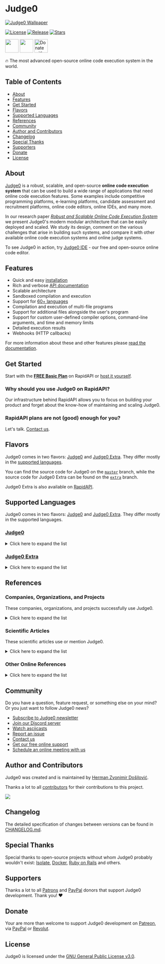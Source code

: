 # Judge0
[![Judge0 Wallpaper](.github/wallpaper.png?raw=true)](https://api.judge0.com)

[![License](https://img.shields.io/github/license/judge0/judge0?color=2185d0&style=flat-square)](LICENSE)
[![Release](https://img.shields.io/github/v/release/judge0/judge0?color=2185d0&style=flat-square)](https://github.com/judge0/judge0/releases)
[![Stars](https://img.shields.io/github/stars/judge0/judge0?color=2185d0&style=flat-square)](https://github.com/judge0/judge0/stargazers)

<a href="https://www.producthunt.com/posts/judge0-ide" target="_blank"><img src="https://api.producthunt.com/widgets/embed-image/v1/featured.svg?post_id=179885&theme=light" alt="" height="43px" /></a>
<a href="https://patreon.com/hermanzdosilovic" target="_blank"><img src="https://c5.patreon.com/external/logo/become_a_patron_button@2x.png" alt="" height="43px" /></a>
<a href="https://paypal.me/hermanzdosilovic" target="_blank"><img src="https://www.paypalobjects.com/en_US/i/btn/btn_donateCC_LG.gif" alt="Donate with PayPal" height="43px" /></a>

🔥 The most advanced open-source online code execution system in the world.

## Table of Contents
* [About](#about)
* [Features](#features)
* [Get Started](#get-started)
* [Flavors](#flavors)
* [Supported Languages](#supported-languages)
* [References](#references)
* [Community](#community)
* [Author and Contributors](#author-and-contributors)
* [Changelog](#changelog)
* [Special Thanks](#special-thanks)
* [Supporters](#supporters)
* [Donate](#donate)
* [License](#license)

## About
[Judge0](https://api.judge0.com) is a robust, scalable, and open-source **online code execution system** that can be used to build a wide range of applications that need online code execution features. Some examples include competitive programming platforms, e-learning platforms, candidate assessment and recruitment platforms, online code editors, online IDEs, and many more.

In our research paper [*Robust and Scalable Online Code Execution System*](https://paper.judge0.com) we present Judge0's modern modular architecture that can be easily deployed and scaled. We study its design, comment on the various challenges that arise in building such systems, and compare it with other available online code execution systems and online judge systems.

To see Judge0 in action, try [Judge0 IDE](https://ide.judge0.com) - our free and open-source online code editor.

## Features
- Quick and easy [installation](#get-started)
- Rich and verbose [API documentation](https://api.judge0.com)
- Scalable architecture
- Sandboxed compilation and execution
- Support for [60+ languages](#supported-languages)
- Compilation and execution of multi-file programs
- Support for additional files alongside the user's program
- Support for custom user-defined compiler options, command-line arguments, and time and memory limits
- Detailed execution results
- Webhooks (HTTP callbacks)

For more information about these and other features please [read the documentation](https://api.judge0.com).

## Get Started
Start with the [**FREE Basic Plan**](https://rapidapi.com/hermanzdosilovic/api/judge0/pricing) on RapidAPI or [host it yourself](CHANGELOG.md#deployment-procedure).

### Why should you use Judge0 on RapidAPI?
Our infrastructure behind RapidAPI allows you to focus on building your product and forget about the know-how of maintaining and scaling Judge0.

### RapidAPI plans are not (good) enough for you?
Let's talk. [Contact us](mailto:hermanz.dosilovic@gmail.com).

## Flavors
Judge0 comes in two flavors: [Judge0](https://rapidapi.com/hermanzdosilovic/api/judge0/pricing) and [Judge0 Extra](https://rapidapi.com/hermanzdosilovic/api/judge0-extra/pricing). They differ mostly in the [supported languages](#supported-languages).

You can find the source code for Judge0 on the [`master`](https://github.com/judge0/judge0/tree/master) branch, while the source code for Judge0 Extra can be found on the [`extra`](https://github.com/judge0/judge0/tree/extra) branch.

Judge0 Extra is also available on [RapidAPI](https://rapidapi.com/hermanzdosilovic/api/judge0-extra/pricing).

## Supported Languages
Judge0 comes in two flavors: [Judge0](https://rapidapi.com/hermanzdosilovic/api/judge0/pricing) and [Judge0 Extra](https://rapidapi.com/hermanzdosilovic/api/judge0-extra/pricing). They differ mostly in the supported languages.

### [Judge0](https://rapidapi.com/hermanzdosilovic/api/judge0/pricing)
<details><summary>Click here to expand the list</summary>
<table>
<thead>
<tr>
<th style="text-align:center">#</th>
<th style="text-align:center">Name</th>
</tr>
</thead>
<tbody>
<tr>
<td style="text-align:center">1</td>
<td style="text-align:center">Assembly (NASM 2.14.02)</td>
</tr>
<tr>
<td style="text-align:center">2</td>
<td style="text-align:center">Bash (5.0.0)</td>
</tr>
<tr>
<td style="text-align:center">3</td>
<td style="text-align:center">Basic (FBC 1.07.1)</td>
</tr>
<tr>
<td style="text-align:center">4</td>
<td style="text-align:center">C (Clang 7.0.1)</td>
</tr>
<tr>
<td style="text-align:center">5</td>
<td style="text-align:center">C (GCC 7.4.0)</td>
</tr>
<tr>
<td style="text-align:center">6</td>
<td style="text-align:center">C (GCC 8.3.0)</td>
</tr>
<tr>
<td style="text-align:center">7</td>
<td style="text-align:center">C (GCC 9.2.0)</td>
</tr>
<tr>
<td style="text-align:center">8</td>
<td style="text-align:center">C# (Mono 6.6.0.161)</td>
</tr>
<tr>
<td style="text-align:center">9</td>
<td style="text-align:center">C++ (Clang 7.0.1)</td>
</tr>
<tr>
<td style="text-align:center">10</td>
<td style="text-align:center">C++ (GCC 7.4.0)</td>
</tr>
<tr>
<td style="text-align:center">11</td>
<td style="text-align:center">C++ (GCC 8.3.0)</td>
</tr>
<tr>
<td style="text-align:center">12</td>
<td style="text-align:center">C++ (GCC 9.2.0)</td>
</tr>
<tr>
<td style="text-align:center">13</td>
<td style="text-align:center">Clojure (1.10.1)</td>
</tr>
<tr>
<td style="text-align:center">14</td>
<td style="text-align:center">COBOL (GnuCOBOL 2.2)</td>
</tr>
<tr>
<td style="text-align:center">15</td>
<td style="text-align:center">Common Lisp (SBCL 2.0.0)</td>
</tr>
<tr>
<td style="text-align:center">16</td>
<td style="text-align:center">D (DMD 2.089.1)</td>
</tr>
<tr>
<td style="text-align:center">17</td>
<td style="text-align:center">Elixir (1.9.4)</td>
</tr>
<tr>
<td style="text-align:center">18</td>
<td style="text-align:center">Erlang (OTP 22.2)</td>
</tr>
<tr>
<td style="text-align:center">19</td>
<td style="text-align:center">Executable</td>
</tr>
<tr>
<td style="text-align:center">20</td>
<td style="text-align:center">F# (.NET Core SDK 3.1.202)</td>
</tr>
<tr>
<td style="text-align:center">21</td>
<td style="text-align:center">Fortran (GFortran 9.2.0)</td>
</tr>
<tr>
<td style="text-align:center">22</td>
<td style="text-align:center">Go (1.13.5)</td>
</tr>
<tr>
<td style="text-align:center">23</td>
<td style="text-align:center">Groovy (3.0.3)</td>
</tr>
<tr>
<td style="text-align:center">24</td>
<td style="text-align:center">Haskell (GHC 8.8.1)</td>
</tr>
<tr>
<td style="text-align:center">25</td>
<td style="text-align:center">Java (OpenJDK 13.0.1)</td>
</tr>
<tr>
<td style="text-align:center">26</td>
<td style="text-align:center">JavaScript (Node.js 12.14.0)</td>
</tr>
<tr>
<td style="text-align:center">27</td>
<td style="text-align:center">Kotlin (1.3.70)</td>
</tr>
<tr>
<td style="text-align:center">28</td>
<td style="text-align:center">Lua (5.3.5)</td>
</tr>
<tr>
<td style="text-align:center">29</td>
<td style="text-align:center">Objective-C (Clang 7.0.1)</td>
</tr>
<tr>
<td style="text-align:center">30</td>
<td style="text-align:center">OCaml (4.09.0)</td>
</tr>
<tr>
<td style="text-align:center">31</td>
<td style="text-align:center">Octave (5.1.0)</td>
</tr>
<tr>
<td style="text-align:center">32</td>
<td style="text-align:center">Pascal (FPC 3.0.4)</td>
</tr>
<tr>
<td style="text-align:center">33</td>
<td style="text-align:center">Perl (5.28.1)</td>
</tr>
<tr>
<td style="text-align:center">34</td>
<td style="text-align:center">PHP (7.4.1)</td>
</tr>
<tr>
<td style="text-align:center">35</td>
<td style="text-align:center">Plain Text</td>
</tr>
<tr>
<td style="text-align:center">36</td>
<td style="text-align:center">Prolog (GNU Prolog 1.4.5)</td>
</tr>
<tr>
<td style="text-align:center">37</td>
<td style="text-align:center">Python (2.7.17)</td>
</tr>
<tr>
<td style="text-align:center">38</td>
<td style="text-align:center">Python (3.8.1)</td>
</tr>
<tr>
<td style="text-align:center">39</td>
<td style="text-align:center">R (4.0.0)</td>
</tr>
<tr>
<td style="text-align:center">40</td>
<td style="text-align:center">Ruby (2.7.0)</td>
</tr>
<tr>
<td style="text-align:center">41</td>
<td style="text-align:center">Rust (1.40.0)</td>
</tr>
<tr>
<td style="text-align:center">42</td>
<td style="text-align:center">Scala (2.13.2)</td>
</tr>
<tr>
<td style="text-align:center">43</td>
<td style="text-align:center">SQL (SQLite 3.27.2)</td>
</tr>
<tr>
<td style="text-align:center">44</td>
<td style="text-align:center">Swift (5.2.3)</td>
</tr>
<tr>
<td style="text-align:center">45</td>
<td style="text-align:center">TypeScript (3.7.4)</td>
</tr>
<tr>
<td style="text-align:center">46</td>
<td style="text-align:center">Visual Basic<span>.</span>Net (vbnc 0.0.0.5943)</td>
</tr>
</tbody>
</table>
</details>

### [Judge0 Extra](https://rapidapi.com/hermanzdosilovic/api/judge0-extra/pricing)
<details><summary>Click here to expand the list</summary>
<table>
<thead>
<tr>
<th style="text-align:center">#</th>
<th style="text-align:center">Name</th>
</tr>
</thead>
<tbody>
<tr>
<td style="text-align:center">1</td>
<td style="text-align:center">Bosque (latest)</td>
</tr>
<tr>
<td style="text-align:center">2</td>
<td style="text-align:center">C (Clang 10.0.1)</td>
</tr>
<tr>
<td style="text-align:center">3</td>
<td style="text-align:center">C (Clang 9.0.1)</td>
</tr>
<tr>
<td style="text-align:center">4</td>
<td style="text-align:center">C# (.NET Core SDK 3.1.302)</td>
</tr>
<tr>
<td style="text-align:center">5</td>
<td style="text-align:center">C# (Mono 6.10.0.104)</td>
</tr>
<tr>
<td style="text-align:center">6</td>
<td style="text-align:center">C# Test (.NET Core SDK 3.1.302, NUnit 3.12.0)</td>
</tr>
<tr>
<td style="text-align:center">7</td>
<td style="text-align:center">C++ (Clang 10.0.1)</td>
</tr>
<tr>
<td style="text-align:center">8</td>
<td style="text-align:center">C++ (Clang 9.0.1)</td>
</tr>
<tr>
<td style="text-align:center">9</td>
<td style="text-align:center">C++ Test (Clang 10.0.1, Google Test 1.8.1)</td>
</tr>
<tr>
<td style="text-align:center">10</td>
<td style="text-align:center">C++ Test (GCC 8.4.0, Google Test 1.8.1)</td>
</tr>
<tr>
<td style="text-align:center">11</td>
<td style="text-align:center">C3 (latest)</td>
</tr>
<tr>
<td style="text-align:center">12</td>
<td style="text-align:center">F# (.NET Core SDK 3.1.302)</td>
</tr>
<tr>
<td style="text-align:center">13</td>
<td style="text-align:center">Java (OpenJDK 14.0.1)</td>
</tr>
<tr>
<td style="text-align:center">14</td>
<td style="text-align:center">Java Test (OpenJDK 14.0.1, JUnit Platform Console Standalone 1.6.2)</td>
</tr>
<tr>
<td style="text-align:center">15</td>
<td style="text-align:center">MPI (OpenRTE 3.1.3) with C (GCC 8.4.0)</td>
</tr>
<tr>
<td style="text-align:center">16</td>
<td style="text-align:center">MPI (OpenRTE 3.1.3) with C++ (GCC 8.4.0)</td>
</tr>
<tr>
<td style="text-align:center">17</td>
<td style="text-align:center">MPI (OpenRTE 3.1.3) with Python (3.7.7)</td>
</tr>
<tr>
<td style="text-align:center">18</td>
<td style="text-align:center">Nim (stable)</td>
</tr>
<tr>
<td style="text-align:center">19</td>
<td style="text-align:center">Python for ML (3.7.7)</td>
</tr>
<tr>
<td style="text-align:center">20</td>
<td style="text-align:center">Visual Basic<span>.</span>Net (vbnc 0.0.0.5943)</td>
</tr>
</tbody>
</table>
</details>

## References

### Companies, Organizations, and Projects
These companies, organizations, and projects successfully use Judge0.

<details><summary>Click here to expand the list</summary>
<ul>
<li><a href="https://adzetech.com">Adzetech</a></li>
<li><a href="https://algodaily.com">AlgoDaily</a></li>
<li><a href="http://algoladder.com">AlgoLadder</a></li>
<li><a href="https://www.asktohow.com">Ask To How</a></li>
<li><a href="https://www.brillianthire.io">Brilliant Hire</a></li>
<li><a href="https://code.in">CODE.IN</a></li>
<li><a href="https://play.google.com/store/apps/details?id=com.codefox.code_compiler_lite">Code Compiler Lite</a> - online mobile code compiler for Android</li>
<li><a href="https://code4you.org">Code4You</a></li>
<li><a href="https://www.codechum.com">CodeChum</a></li>
<li><a href="https://github.com/appsicle/CodeClimbers">CodeClimbers</a></li>
<li><a href="https://codeforum.org">Code Forum</a></li>
<li><a href="https://codeinn.org">CodeInn</a></li>
<li><a href="https://github.com/KamandPrompt/CodeManiacs">CodeManiacs</a> - an online judge for <a href="http://www.iitmandi.ac.in">IIT Mandi</a></li>
<li><a href="https://github.com/codeclassroom/CodeRunner">CodeRunner</a></li>
<li><a href="http://codesites.in">Codesites</a></li>
<li><a href="https://codify.herokuapp.com">Codify</a></li>
<li><a href="https://www.dev-coach.com">DevCoach</a></li>
<li><a href="http://www.duvlab.website">Dilla University</a></li>
<li><a href="https://www.filtered.ai">Filtered</a></li>
<li><a href="http://www.geekcoders.co.in">GeekCoders</a></li>
<li><a href="https://www.uni-goettingen.de">Georg-August University of Göttingen</a></li>
<li><a href="https://gomycode.co">GoMyCode</a></li>
<li><a href="http://www.iitmandi.ac.in">Indian Institute of Technology Mandi</a></li>
<li><a href="https://instacks.in">Instacks</a></li>
<li><a href="https://www.iare.ac.in">Institute of Aeronautical Engineering</a></li>
<li><a href="https://interviewsandbox.com">Interview Sandbox</a></li>
<li><a href="https://github.com/bloodnighttw/JavaJudge0Api">JavaJudge0Api</a> - a Java library for interacting with Judge0</li>
<li><a href="http://en.chamcode.net">Judge Code Online</a></li>
<li><a href="https://www.kpriet.ac.in">KPR Institute of Engineering and Technology</a></li>
<li><a href="http://www.kodkarate.in">KodKarate</a> - an open-source IDE</li>
<li><a href="https://www.kodnest.com">KodNest</a></li>
<li><a href="https://github.com/MartyMiniac/Autorun">MartyMiniac/Autorun</a></li>
<li><a href="https://myedukit.com/coders/online-compiler">MyEduKit</a></li>
<li><a href="http://newscad.com">NewsCad</a></li>
<li><a href="https://www.newtonschool.co">Newton School</a></li>
<li><a href="https://picode.now.sh">Picode</a> - an online code playground</li>
<li><a href="https://github.com/Pravinkanna/codeaholic">Pravinkanna/codeaholic</a></li>
<li><a href="https://prepfortech.in">PrepForTech</a></li>
<li><a href="https://reva.edu.in">REVA University</a></li>
<li><a href="https://softcodeon.com">Soft CodeOn</a></li>
<li><a href="https://sparkdatabox.com">SparkDatabox</a></li>
<li><a href="https://github.com/StardustDL/StarOJ">StarOJ</a> - An online judge platform based on Judge0</li>
<li><a href="https://github.com/StardustDL/judge0-dotnet">StardustDL/judge0-dotnet</a> - Client SDK for Judge0</li>
<li><a href="https://stemalica.com">Stemalica</a></li>
<li><a href="https://studyfied.com">Studyfied</a></li>
<li><a href="https://techiedelight.com">Techie Delight</a></li>
<li><a href="https://www.thinkexam.com">Think exam</a></li>
<li><a href="https://www.thinkingbell.com">ThinkingBell</a></li>
<li><a href="https://www.fer.unizg.hr/en">University of Zagreb, Faculty of Electrical Engineering and Computing</a></li>
<li><a href="https://apps.apple.com/US/app/id1512938504">VS Code App</a> - lightweight universal IDE for iOS / iPadOS with full iCloud Drive support</li>
<li><a href="https://xiith.com">Xiith</a></li>
<li><a href="https://github.com/anu0912/online-code-editor">anu0912/online-code-editor</a></li>
<li><a href="https://github.com/TopRoupi/judge0-gem">judge0-gem</a> - Ruby Gem for interacting with Judge0</li>
<li><a href="https://github.com/saikatharryc/judge0_helm">judge0_helm</a> - Helm Chart for Judge0</li>
<li><a href="https://github.com/vCra/judge0api">judge0api</a> - Python library for interacting with Judge0</li>
<li><a href="https://github.com/muzam1l/ide">muzam1l/ide</a></li>
<li><a href="https://ngrader.herokuapp.com">nGrader</a></li>
<li><a href="http://primat.org">primat.org</a></li>
<li><a href="https://github.com/tracyliu1220/Mini-OJ">tracyliu1220/Mini-OJ</a></li>
<li><a href="https://www.udebugtool.com">uDebug Tool</a></li>
<li><a href="http://wkspace.herokuapp.com">wkspace</a></li>
<li><a href="https://www.yocode.in">yoCode</a></li>
</ul>
</details>

### Scientific Articles
These scientific articles use or mention Judge0.

<details><summary>Click here to expand the list</summary>
<ul>
<li><a href="https://dl.acm.org/doi/10.1145/3328778.3372610">A Game-Changing Instructor Tool to Reinforce Coding Concepts</a></li>
<li><a href="https://ieeexplore.ieee.org/document/9079865">Building a Comprehensive Automated Programming Assessment System</a></li>
</ul>
</details>

### Other Online References
<details><summary>Click here to expand the list</summary>
<ul>
<li><a href="https://tianpan.co/notes/243-designing-online-judge-or-leetcode">Designing Online Judge or Leetcode</a></li>
<li><a href="https://medium.com/@akashgp09/make-your-own-online-compiler-in-react-%EF%B8%8F-b06bc29dd202">Make your own online compiler in React</a></li>
</ul>
</details>

## Community
Do you have a question, feature request, or something else on your mind? Or you just want to follow Judge0 news?

* [Subscribe to Judge0 newsletter](https://subscribe.judge0.com)
* [Join our Discord server](https://discord.gg/GRc3v6n)
* [Watch asciicasts](https://asciinema.org/~hermanzdosilovic)
* [Report an issue](https://github.com/judge0/judge0/issues/new)
* [Contact us](mailto:hermanz.dosilovic@gmail.com)
* [Get our free online support](https://judge0.appointlet.com)
* [Schedule an online meeting with us](https://judge0.appointlet.com)

## Author and Contributors
Judge0 was created and is maintained by [Herman Zvonimir Došilović](https://github.com/hermanzdosilovic).

Thanks a lot to all [contributors](https://github.com/judge0/judge0/graphs/contributors) for their contributions to this project.

<a href="https://github.com/judge0/judge0/graphs/contributors">
  <img src="https://contributors-img.web.app/image?repo=judge0/judge0" />
</a>

## Changelog
The detailed specification of changes between versions can be found in [CHANGELOG.md](CHANGELOG.md).

## Special Thanks
Special thanks to open-source projects without whom Judge0 probably wouldn't exist: [Isolate](https://github.com/ioi/isolate), [Docker](https://github.com/docker), [Ruby on Rails](https://github.com/rails/rails) and others.

## Supporters
Thanks a lot to all [Patrons](https://www.patreon.com/hermanzdosilovic) and [PayPal](https://paypal.me/hermanzdosilovic) donors that support Judge0 development. Thank you! ♥

## Donate
Your are more than welcome to support Judge0 development on [Patreon](https://www.patreon.com/hermanzdosilovic), via [PayPal](https://paypal.me/hermanzdosilovic) or [Revolut](https://pay.revolut.com/profile/hermancy5).

## License
Judge0 is licensed under the [GNU General Public License v3.0](LICENSE).
